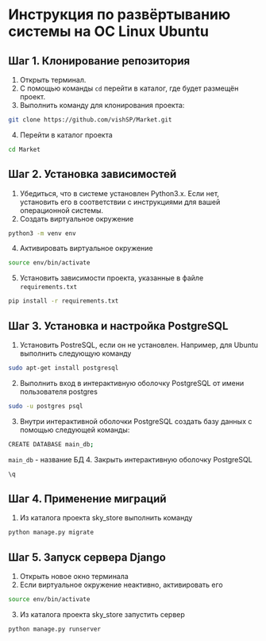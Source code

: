 # Инструкция по развёртыванию системы на ОС Linux Ubuntu

## Шаг 1. Клонирование репозитория
1. Открыть терминал.
2. С помощью команды `cd` перейти в каталог, где будет размещён проект.
3. Выполнить команду для клонирования проекта:
```bash
git clone https://github.com/vishSP/Market.git
```
4. Перейти в каталог проекта
```bash
cd Market
```

## Шаг 2. Установка зависимостей
1. Убедиться, что в системе установлен Python3.x. 
Если нет, установить его в соответствии с инструкциями для вашей операционной системы.
2. Создать виртуальное окружение
```bash
python3 -m venv env
```
4. Активировать виртуальное окружение
```bash
source env/bin/activate
```
5. Установить зависимости проекта, указанные в файле `requirements.txt`
```bash
pip install -r requirements.txt
```
## Шаг 3. Установка и настройка PostgreSQL
1. Установить PostreSQL, если он не установлен.
Например, для Ubuntu выполнить следующую команду
```bash
sudo apt-get install postgresql
```
2. Выполнить вход в интерактивную оболочку PostgreSQL от имени пользователя postgres
```bash
sudo -u postgres psql
```
3. Внутри интерактивной оболочки PostgreSQL создать базу данных 
с помощью следующей команды:
```bash
CREATE DATABASE main_db;
```
`main_db` - название БД
4. Закрыть интерактивную оболочку PostgreSQL
```bash
\q
```

## Шаг 4. Применение миграций
1. Из каталога проекта sky_store выполнить команду
```bash
python manage.py migrate
```

## Шаг 5. Запуск сервера Django
1. Открыть новое окно терминала
2. Если виртуальное окружение неактивно, активировать его
```bash
source env/bin/activate
```
3. Из каталога проекта sky_store запустить сервер
```bash
python manage.py runserver
```